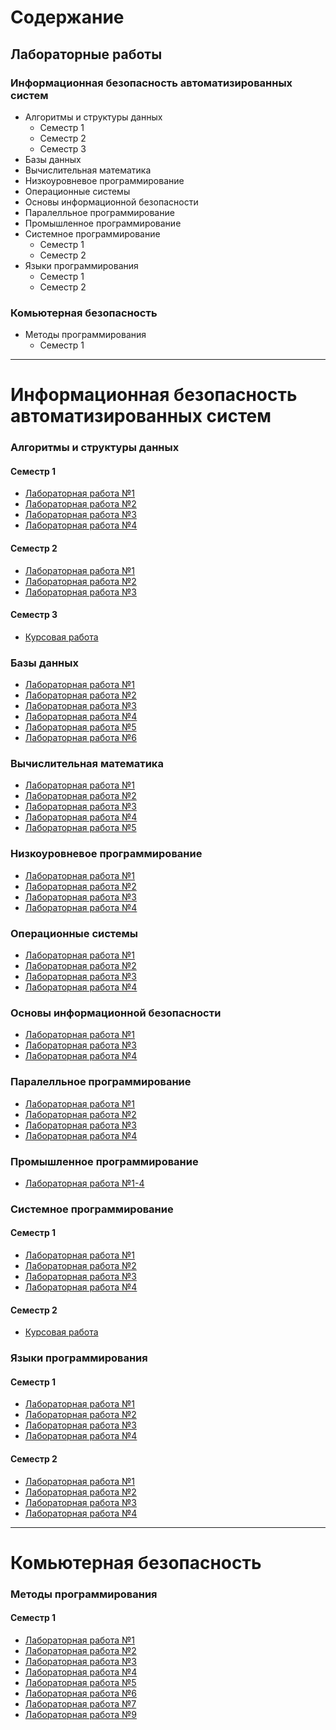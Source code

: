 # Содержание
## Лабораторные работы
### Информационная безопасность автоматизированных систем
- Алгоритмы и структуры данных
  - Семестр 1
  - Семестр 2
  - Семестр 3
- Базы данных
- Вычислительная математика
- Низкоуровневое программирование
- Операционные системы
- Основы информационной безопасности
- Паралелльное программирование
- Промышленное программирование
- Системное программирование
  - Семестр 1
  - Семестр 2
- Языки программирования
  - Семестр 1
  - Семестр 2
### Комьютерная безопасность
- Методы программирования
  - Семестр 1
---

# Информационная безопасность автоматизированных систем

### Алгоритмы и структуры данных

#### Семестр 1

- [Лабораторная работа №1](https://github.com/eeeeagle/ADS_1.1)
- [Лабораторная работа №2](https://github.com/eeeeagle/ADS_1.2)
- [Лабораторная работа №3](https://github.com/eeeeagle/ADS_1.3)
- [Лабораторная работа №4](https://github.com/eeeeagle/ADS_1.4)

#### Семестр 2

- [Лабораторная работа №1](https://github.com/eeeeagle/ADS_2.1)
- [Лабораторная работа №2](https://github.com/eeeeagle/ADS_2.2)
- [Лабораторная работа №3](https://github.com/eeeeagle/ADS_2.3)

#### Семестр 3

- [Курсовая работа](https://github.com/eeeeagle/ADS_CP)

### Базы данных

- [Лабораторная работа №1](https://github.com/eeeeagle/DB_1)
- [Лабораторная работа №2](https://github.com/eeeeagle/DB_2)
- [Лабораторная работа №3](https://github.com/eeeeagle/DB_3)
- [Лабораторная работа №4](https://github.com/eeeeagle/DB_4)
- [Лабораторная работа №5](https://github.com/eeeeagle/DB_5)
- [Лабораторная работа №6](https://github.com/eeeeagle/DB_6)

### Вычислительная математика

- [Лабораторная работа №1](https://github.com/eeeeagle/CM_1)
- [Лабораторная работа №2](https://github.com/eeeeagle/CM_2)
- [Лабораторная работа №3](https://github.com/eeeeagle/CM_3)
- [Лабораторная работа №4](https://github.com/eeeeagle/CM_4)
- [Лабораторная работа №5](https://github.com/eeeeagle/CM_5)

### Низкоуровневое программирование

- [Лабораторная работа №1](https://github.com/eeeeagle/LLP_1)
- [Лабораторная работа №2](https://github.com/eeeeagle/LLP_2)
- [Лабораторная работа №3](https://github.com/eeeeagle/LLP_3)
- [Лабораторная работа №4](https://github.com/eeeeagle/LLP_4)

### Операционные системы

- [Лабораторная работа №1](https://github.com/eeeeagle/OS_1)
- [Лабораторная работа №2](https://github.com/eeeeagle/OS_2)
- [Лабораторная работа №3](https://github.com/eeeeagle/OS_3)
- [Лабораторная работа №4](https://github.com/eeeeagle/OS_4)

### Основы информационной безопасности

- [Лабораторная работа №1](https://github.com/eeeeagle/FIS_1)
- [Лабораторная работа №3](https://github.com/eeeeagle/FIS_3)
- [Лабораторная работа №4](https://github.com/eeeeagle/FIS_4)

### Паралелльное программирование

- [Лабораторная работа №1](https://github.com/eeeeagle/PP_1)
- [Лабораторная работа №2](https://github.com/eeeeagle/PP_2)
- [Лабораторная работа №3](https://github.com/eeeeagle/PP_3)
- [Лабораторная работа №4](https://github.com/eeeeagle/PP_4)

### Промышленное программирование

- [Лабораторная работа №1-4](https://github.com/eeeeagle/IP)

### Системное программирование

#### Семестр 1

- [Лабораторная работа №1](https://github.com/eeeeagle/SP_1)
- [Лабораторная работа №2](https://github.com/eeeeagle/SP_2)
- [Лабораторная работа №3](https://github.com/eeeeagle/SP_3)
- [Лабораторная работа №4](https://github.com/eeeeagle/SP_4)

#### Семестр 2

- [Курсовая работа](https://github.com/eeeeagle/SP_CP)

### Языки программирования

#### Семестр 1

- [Лабораторная работа №1](https://github.com/eeeeagle/PL_1.1)
- [Лабораторная работа №2](https://github.com/eeeeagle/PL_1.2)
- [Лабораторная работа №3](https://github.com/eeeeagle/PL_1.3)
- [Лабораторная работа №4](https://github.com/eeeeagle/PL_1.4)

#### Семестр 2

- [Лабораторная работа №1](https://github.com/eeeeagle/PL_2.1)
- [Лабораторная работа №2](https://github.com/eeeeagle/PL_2.2)
- [Лабораторная работа №3](https://github.com/eeeeagle/PL_2.3)
- [Лабораторная работа №4](https://github.com/eeeeagle/PL_2.4)

---

# Комьютерная безопасность
 
### Методы программирования

#### Семестр 1

- [Лабораторная работа №1](https://github.com/eeeeagle/PM_1)
- [Лабораторная работа №2](https://github.com/eeeeagle/PM_2)
- [Лабораторная работа №3](https://github.com/eeeeagle/PM_3)
- [Лабораторная работа №4](https://github.com/eeeeagle/PM_4)
- [Лабораторная работа №5](https://github.com/eeeeagle/PM_5)
- [Лабораторная работа №6](https://github.com/eeeeagle/PM_6)
- [Лабораторная работа №7](https://github.com/eeeeagle/PM_7)
- [Лабораторная работа №9](https://github.com/eeeeagle/PM_9)
  
